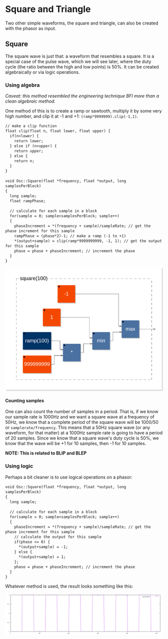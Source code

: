 # Square and Triangle

Two other simple waveforms, the square and triangle, can also be created with the phasor as input.

## Square

The square wave is just that: a waveform that resembles a square. It is a special case of the pulse wave, which we will see later, where the duty cycle (the ratio between the high and low points) is 50%. It can be created algebraically or via logic operations.

### Using algebra

_Caveat: this method resembled the engineering technique BFI more than a clean algebraic method._

One method of this is to create a ramp or sawtooth, multiply it by some very high number, and clip it at -1 and +1: `(ramp*9999999).clip(-1,1)`.

```
// make a clip function
float clip(float n, float lower, float upper) {
  if(n<lower) {
    return lower;
  } else if (n>upper) {
    return upper;
  } else {
    return n;
  }
}

void Osc::Square(float *frequency, float *output, long samplesPerBlock)
{
  long sample;
  float rampPhase;

  // calculate for each sample in a block
  for(sample = 0; sample<samplesPerBlock; sample++)
  {
    phaseIncrement = *(frequency + sample)/sampleRate; // get the phase increment for this sample
    rampPhase = (phase*2)-1; // make a ramp (-1 to +1)
    *(output+sample) = clip(ramp*9999999999, -1, 1); // get the output for this sample
    phase = phase + phaseIncrement; // increment the phase
  }
}
```

![Square from clipping](images/squareClip_blockDiagram.svg)

#### Counting samples

One can also count the number of samples in a period. That is, if we know our sample rate is 1000Hz and we want a square wave at a frequency of 50Hz, we know that a complete period of the square wave will be 1000/50 or `samplerate/frequency`. This means that a 50Hz square wave (or any waveform, for that matter) at a 1000Hz sample rate is going to have a period of 20 samples. Since we know that a square wave's duty cycle is 50%, we know that the wave will be +1 for 10 samples, then -1 for 10 samples.

__NOTE: This is related to BLIP and BLEP__

### Using logic

Perhaps a bit cleaner is to use logical operations on a phasor:

```
void Osc::Square(float *frequency, float *output, long samplesPerBlock)
{
  long sample;

  // calculate for each sample in a block
  for(sample = 0; sample<samplesPerBlock; sample++)
  {
    phaseIncrement = *(frequency + sample)/sampleRate; // get the phase increment for this sample
    // calculate the output for this sample
    if(phase <= 0) {
      *(output+sample) = -1;
    } else {
      *(output+sample) = 1;
    };
    phase = phase + phaseIncrement; // increment the phase
  }
}
```

Whatever method is used, the result looks something like this:

![Square Wave](images/square.svg)
